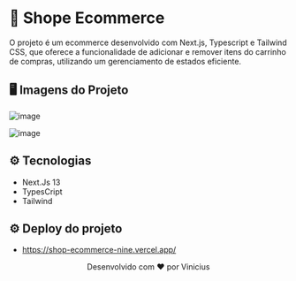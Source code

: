 # 🎉 Shope Ecommerce

<p>O projeto é um ecommerce desenvolvido com Next.js, Typescript e Tailwind CSS, que oferece a funcionalidade de adicionar e remover itens do carrinho de compras, utilizando um gerenciamento de estados eficiente.</p>


<h2>🖥️ Imagens do Projeto</h2>

![image](https://github.com/imViniciuuss/shop-ecommerce/assets/84256848/d3c1d2f8-7172-450c-b260-e8e7819085cb)

![image](https://github.com/imViniciuuss/shop-ecommerce/assets/84256848/5ec64f2e-395e-4be7-af81-6e4672f3b1c8)



<h2>⚙️ Tecnologias</h2>

  - Next.Js 13
  - TypesCript
  - Tailwind



<h2>⚙️ Deploy do projeto</h2>





  - https://shop-ecommerce-nine.vercel.app/




<p align="center">Desenvolvido com ❤️ por Vinicius</p>



